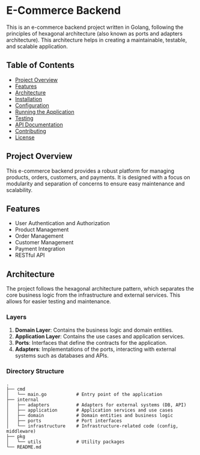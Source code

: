 # E-Commerce Backend

This is an e-commerce backend project written in Golang, following the principles of hexagonal architecture (also known as ports and adapters architecture). This architecture helps in creating a maintainable, testable, and scalable application.

## Table of Contents

- [Project Overview](#project-overview)
- [Features](#features)
- [Architecture](#architecture)
- [Installation](#installation)
- [Configuration](#configuration)
- [Running the Application](#running-the-application)
- [Testing](#testing)
- [API Documentation](#api-documentation)
- [Contributing](#contributing)
- [License](#license)

## Project Overview

This e-commerce backend provides a robust platform for managing products, orders, customers, and payments. It is designed with a focus on modularity and separation of concerns to ensure easy maintenance and scalability.

## Features

- User Authentication and Authorization
- Product Management
- Order Management
- Customer Management
- Payment Integration
- RESTful API

## Architecture

The project follows the hexagonal architecture pattern, which separates the core business logic from the infrastructure and external services. This allows for easier testing and maintenance.

### Layers

1. **Domain Layer**: Contains the business logic and domain entities.
2. **Application Layer**: Contains the use cases and application services.
3. **Ports**: Interfaces that define the contracts for the application.
4. **Adapters**: Implementations of the ports, interacting with external systems such as databases and APIs.

### Directory Structure

```plaintext
.
├── cmd
│   └── main.go           # Entry point of the application
├── internal
│   ├── adapters          # Adapters for external systems (DB, API)
│   ├── application       # Application services and use cases
│   ├── domain            # Domain entities and business logic
│   ├── ports             # Port interfaces
│   └── infrastructure    # Infrastructure-related code (config, middleware)
├── pkg
│   └── utils             # Utility packages
└── README.md
